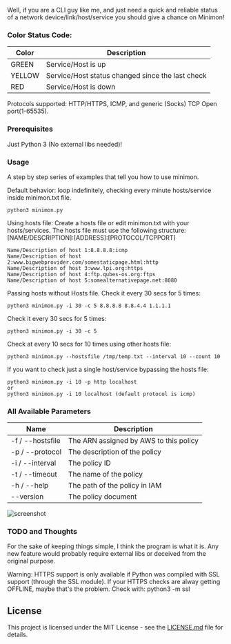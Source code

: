 Well, if you are a CLI guy like me, and just need a quick and reliable status of a network device/link/host/service you should give a chance on Minimon!

### Color Status Code:
| Color | Description |
|------|-------------|
| GREEN | Service/Host is up |
| YELLOW | Service/Host status changed since the last check |
| RED | Service/Host is down |

Protocols supported:
HTTP/HTTPS, ICMP, and generic (Socks) TCP Open port(1-65535).

### Prerequisites

Just Python 3 (No external libs needed)!

### Usage

A step by step series of examples that tell you how to use minimon.

Default behavior: loop indefinitely, checking every minute hosts/service inside minimon.txt file.
```
python3 minimon.py
```
Using hosts file:
Create a hosts file or edit minimon.txt with your hosts/services.
The hosts file must use the following structure:
[NAME/DESCRIPTION]:[ADDRESS]:[PROTOCOL/TCPPORT]
```
Name/Description of host 1:8.8.8.8:icmp
Name/Description of host 2:www.bigwebprovider.com/somestaticpage.html:http
Name/Description of host 3:www.lpi.org:https
Name/Description of host 4:ftp.qubes-os.org:ftps
Name/Description of host 5:somealternativepage.net:8080
```

Passing hosts without Hosts file.
Check it every 30 secs for 5 times:
```
python3 minimon.py -i 30 -c 5 8.8.8.8 8.8.4.4 1.1.1.1
```

Check it every 30 secs for 5 times:
```
python3 minimon.py -i 30 -c 5
```

Check at every 10 secs for 10 times using other hosts file:
```
python3 minimon.py --hostsfile /tmp/temp.txt --interval 10 --count 10 
```
If you want to check just a single host/service bypassing the hosts file:
```
python3 minimon.py -i 10 -p http localhost
or
python3 minimon.py -i 10 localhost (default protocol is icmp)
```
### All Available Parameters
| Name | Description |
|------|-------------|
| -f / --hostsfile | The ARN assigned by AWS to this policy |
| -p / --protocol | The description of the policy |
| -i / --interval | The policy ID |
| -t / --timeout | The name of the policy |
| -h / --help | The path of the policy in IAM |
| --version | The policy document |

![screenshot](https://i.imgur.com/QGzBWzQ.png)

### TODO and Thoughts
For the sake of keeping things simple, I think the program is what it is. Any new feature would probably require external libs or deceived from the original purpose.

Warning: HTTPS support is only available if Python was compiled with SSL support (through the SSL module).
If your HTTPS checks are alway getting OFFLINE, maybe that's the problem. 
Check with: python3 -m ssl 

## License

This project is licensed under the MIT License - see the [LICENSE.md](LICENSE.md) file for details.
